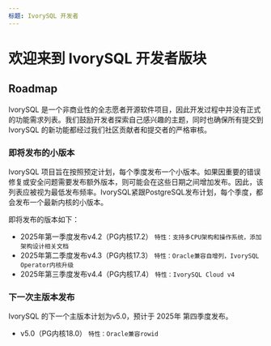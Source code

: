 ```yaml
---
标题: IvorySQL 开发者
---
```


# 欢迎来到 IvorySQL 开发者版块

## Roadmap

IvorySQL 是一个非商业性的全志愿者开源软件项目，因此开发过程中并没有正式的功能需求列表。我们鼓励开发者探索自己感兴趣的主题，同时也确保所有提交到 IvorySQL 的新功能都经过我们社区贡献者和提交者的严格审核。

### 即将发布的小版本
IvorySQL 项目旨在按照预定计划，每个季度发布一个小版本。如果因重要的错误修复或安全问题需要发布额外版本，则可能会在这些日期之间增加发布。因此，该列表应被视为最低发布频率。IvorySQL紧跟PostgreSQL发布计划，每个季度，都会发布一个最新内核的小版本。

即将发布的版本如下：
- 2025年第一季度发布v4.2（PG内核17.2） ```特性：支持多CPU架构和操作系统，添加架构设计相关文档```
- 2025年第二季度发布v4.3（PG内核17.3） ```特性：Oracle兼容自增列，IvorySQL Operator内核升级```
- 2025年第三季度发布v4.4（PG内核17.4） ```特性：IvorySQL Cloud v4```

### 下一次主版本发布
IvorySQL 的下一个主版本计划为v5.0，预计于 2025年 第四季度发布。
- v5.0（PG内核18.0） ```特性：Oracle兼容rowid```